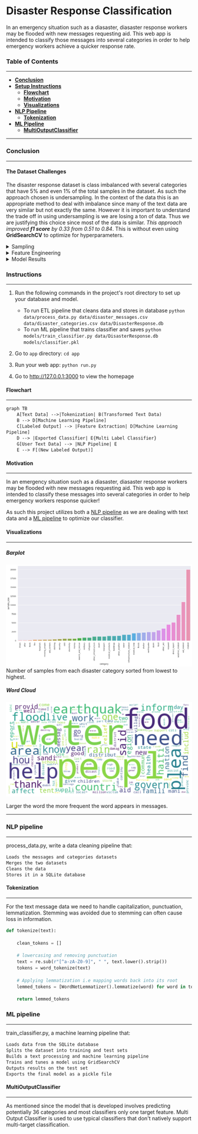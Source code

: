 # Disaster Response Classification
In an emergency situation such as a diasaster, diasaster response workers may be flooded with new messages requesting aid. This web app is intended to classify those messages into several categories in order to help emergency workers achieve a quicker response rate.

### Table of Contents
---

+ [**Conclusion**](#conclusion)
+ [**Setup Instructions**](#instructions)
    + [**Flowchart**](#flowchart)
    + [**Motivation**](#motivation)
    + [**Visualizations**](#visualizations)
+ [**NLP Pipeline**](#nlp-pipeline)
    + [**Tokenization**](#tokenization)
+ [**ML Pipeline**](#mL-pipeline)
    + [**MultiOutputClassifier**](#multiOutputClassifier)

---

### Conclusion
---
#### The Dataset Challenges
The disaster response dataset is class imbalanced with several categories that have 5% and even 1% of the total samples in the dataset. As such the approach chosen is undersampling. In the context of the data this is an appropriate method to deal with imbalance since many of the text data are very similar but not exactly the same. However it is important to understand the trade off in using undersampling is we are losing a ton of data. Thus we are justifying this choice since most of the data is similar. _This approach improved **f1 score** by 0.33 from 0.51 to 0.84_. This is without even using **GridSearchCV** to optimize for hyperparameters.

<details>
    <summary>Sampling</summary>
    
#### Sampling
Some of the difficulities with this dataset stem from implementing the sampling since this is a **multi label classification** model. There are several categories that are are predicted. Thus SMOTE which artificially creates samples can not be implemented easily. Potentially can revisit this avenue of improvement and try to implement a custom SMOTE transformer for the ML pipeline. 
    
</details>

<details>
    <summary>Feature Engineering</summary>
    
#### Feature Engineering (Trade offs)
The performance of the model was further improved through feature engineering. This was done by merging some of the small sample target features into the larger ones. The larger target features are typically more general and so it can make sense to do this. This improves f1 score to 0.93 improving by 0.09 however its important to consider that we are trading off the ability of our model to predict very specific types of diasasters. This may not be acceptable since there might be specialized gear that disaster teams may need to being with them before hand to deal with the situation. Therefore they may need that information of what the exact situation is. However if that information isn't needed and it is okay to have the general category then it may be okay to do this feature merging.

![With Feature Engineering](https://i.imgur.com/tDa920W.png)

Undersampling, With Feature Engineering, Without GridSearchCV

(Left to right: Precision Score, Recall Score, F1 Score, # of Samples)
</details>

<details> 
    <summary>Model Results</summary>

    
#### Model Results    
There are three models that was tested **DecisionTreeClassifier**, **Random Forest Classifier**, **AdaBoostClassifier**. The Random Forest Classifier out performed in our evaluation metrics relative to the other two as expected since it is an ensemble method. 

Through a combination of **undersampling**, **tokenization**, **tdifTransformer** and **feature engineering** the model improved in _precision_, _recall_ and _f1-score_. 

##### **Random Forest** (Without and with GridSearchCV)

![Without Feature Engineering](https://i.imgur.com/1EPIk7G.png)


![GridSearchCV](https://i.imgur.com/2iaYAnb.png)

##### **Decision Tree** 

![decision tree results](https://i.imgur.com/9KZLmzB.png)


##### **AdaBoostClassifier**

![adaboost results](https://i.imgur.com/1DzeVXD.png)
</details>

### Instructions
___
1. Run the following commands in the project's root directory to set up your database and model.

    - To run ETL pipeline that cleans data and stores in database
        `python data/process_data.py data/disaster_messages.csv data/disaster_categories.csv data/DisasterResponse.db`
    - To run ML pipeline that trains classifier and saves
        `python models/train_classifier.py data/DisasterResponse.db models/classifier.pkl`

2. Go to `app` directory: `cd app`

3. Run your web app: `python run.py`

4. Go to http://127.0.0.1:3000 to view the homepage

#### Flowchart
---
```mermaid
graph TB
    A[Text Data] -->|Tokenization| B(Transformed Text Data)
    B --> D[Machine Learning Pipeline]
    C[Labeled Output] --> |Feature Extraction| D[Machine Learning Pipeline]
    D --> |Exported Classifier| E{Multi Label Classifier}
    G[User Text Data] --> |NLP Pipeline| E
    E --> F[(New Labeled Output)]
```
#### Motivation
---
In an emergency situation such as a diasaster, diasaster response workers may be flooded with new messages requesting aid. This web app is intended to classify these messages into several categories in order to help emergency workers response quicker!

As such this project utilizes both a [NLP pipeline](#nlp-pipeline) as we are dealing with text data and a [ML pipeline](#ml-pipeline) to optimize our classifier. 

#### Visualizations
---
##### Barplot
![](https://github.com/defunSM/Data-Science-Machine-Learning-Portfolio/blob/main/Diasaster%20Response%20Classification/viz/barplot_viz.png)
Number of samples from each disaster category sorted from lowest to highest.

##### Word Cloud
![](https://github.com/defunSM/Data-Science-Machine-Learning-Portfolio/blob/main/Diasaster%20Response%20Classification/viz/wordcloud.png)

Larger the word the more frequent the word appears in messages.

---
### NLP pipeline
---
process_data.py, write a data cleaning pipeline that:

    Loads the messages and categories datasets
    Merges the two datasets
    Cleans the data
    Stores it in a SQLite database


#### Tokenization
---

For the text message data we need to handle capitalization, punctuation, lemmatization. Stemming was avoided due to stemming can often cause loss in information.

```python
def tokenize(text):
    
    clean_tokens = []
    
    # lowercasing and removing punctuation
    text = re.sub(r"[^a-zA-Z0-9]", " ", text.lower().strip())
    tokens = word_tokenize(text)
    
    # Applying lemmatization i.e mapping words back into its root
    lemmed_tokens = [WordNetLemmatizer().lemmatize(word) for word in tokens]

    return lemmed_tokens
```
### ML pipeline
---
train_classifier.py, a machine learning pipeline that:

    Loads data from the SQLite database
    Splits the dataset into training and test sets
    Builds a text processing and machine learning pipeline
    Trains and tunes a model using GridSearchCV
    Outputs results on the test set
    Exports the final model as a pickle file


#### MultiOutputClassifier
---

As mentioned since the model that is developed involves predicting potentially 36 categories and most classifiers only one target feature. Multi Output Classifier is used to use typical classifiers that don't natively support multi-target classification.
